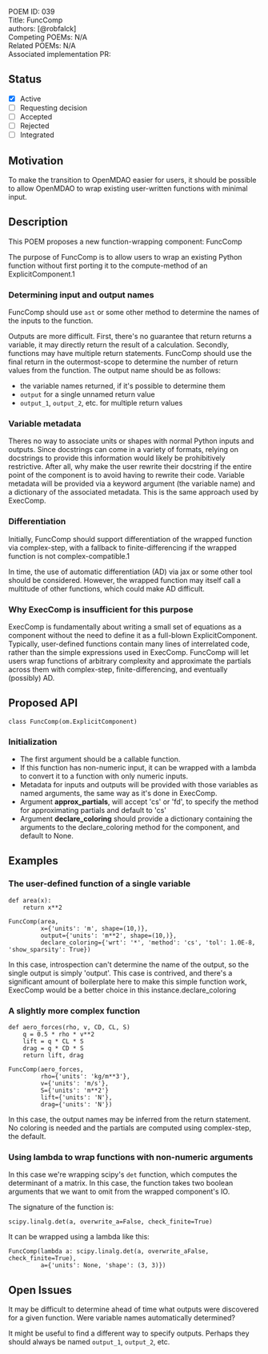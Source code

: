 POEM ID: 039  
Title: FuncComp  
authors: [@robfalck]  
Competing POEMs: N/A  
Related POEMs: N/A  
Associated implementation PR:

##  Status

- [x] Active
- [ ] Requesting decision
- [ ] Accepted
- [ ] Rejected
- [ ] Integrated

## Motivation

To make the transition to OpenMDAO easier for users, it should be possible to allow OpenMDAO to wrap existing user-written functions with minimal input.

## Description

This POEM proposes a new function-wrapping component: FuncComp

The purpose of FuncComp is to allow users to wrap an existing Python function without first porting it to the compute-method of an ExplicitComponent.1

### Determining input and output names

FuncComp should use `ast` or some other method to determine the names of the inputs to the function.

Outputs are more difficult.
First, there's no guarantee that return returns a variable, it may directly return the result of a calculation.
Secondly, functions may have multiple return statements.
FuncComp should use the final return in the outermost-scope to determine the number of return values from the function.
The output name should be as follows:

* the variable names returned, if it's possible to determine them
* `output` for a single unnamed return value
* `output_1`, `output_2`, etc. for multiple return values

### Variable metadata

Theres no way to associate units or shapes with normal Python inputs and outputs.
Since docstrings can come in a variety of formats, relying on docstrings to provide this information would likely be prohibitively restrictive.
After all, why make the user rewrite their docstring if the entire point of the component is to avoid having to rewrite their code.
Variable metadata will be provided via a keyword argument (the variable name) and a dictionary of the associated metadata.
This is the same approach used by ExecComp.

### Differentiation

Initially, FuncComp should support differentiation of the wrapped function via complex-step, with a fallback to finite-differencing if the wrapped function is not complex-compatible.1

In time, the use of automatic differentiation (AD) via jax or some other tool should be considered.  However, the wrapped function may itself call a multitude of other functions, which could make AD difficult.

### Why ExecComp is insufficient for this purpose

ExecComp is fundamentally about writing a small set of equations as a component without the need to define it as a full-blown ExplicitComponent.
Typically, user-defined functions contain many lines of interrelated code, rather than the simple expressions used in ExecComp.
FuncComp will let users wrap functions of arbitrary complexity and approximate the partials across them with complex-step, finite-differencing, and eventually (possibly) AD.

## Proposed API

`class FuncComp(om.ExplicitComponent)`

### Initialization

* The first argument should be a callable function.
* If this function has non-numeric input, it can be wrapped with a lambda to convert it to a function with only numeric inputs.
* Metadata for inputs and outputs will be provided with those variables as named arguments, the same way as it's done in ExecComp.
* Argument **approx_partials**, will accept 'cs' or 'fd', to specify the method for approximating partials and default to 'cs'
* Argument **declare_coloring** should provide a dictionary containing the arguments to the declare_coloring method for the component, and default to None.

## Examples

### The user-defined function of a single variable

```
def area(x):
    return x**2

FuncComp(area,
         x={'units': 'm', shape=(10,)},
         output={'units': 'm**2', shape=(10,)},
         declare_coloring={'wrt': '*', 'method': 'cs', 'tol': 1.0E-8, 'show_sparsity': True})
```

In this case, introspection can't determine the name of the output, so the single output is simply 'output'.
This case is contrived, and there's a significant amount of boilerplate here to make this simple function work, ExecComp would be a better choice in this instance.declare_coloring

### A slightly more complex function

```
def aero_forces(rho, v, CD, CL, S)
    q = 0.5 * rho * v**2
    lift = q * CL * S
    drag = q * CD * S
    return lift, drag

FuncComp(aero_forces,
         rho={'units': 'kg/m**3'},
         v={'units': 'm/s'},
         S={'units': 'm**2'}
         lift={'units': 'N'},
         drag={'units': 'N'})
```

In this case, the output names may be inferred from the return statement.
No coloring is needed and the partials are computed using complex-step, the default.

### Using lambda to wrap functions with non-numeric arguments

In this case we're wrapping scipy's `det` function, which computes the determinant of a matrix.
In this case, the function takes two boolean arguments that we want to omit from the wrapped component's IO.

The signature of the function is:

```
scipy.linalg.det(a, overwrite_a=False, check_finite=True)
```

It can be wrapped using a lambda like this:

```
FuncComp(lambda a: scipy.linalg.det(a, overwrite_aFalse, check_finite=True),
         a={'units': None, 'shape': (3, 3)})
```

## Open Issues

It may be difficult to determine ahead of time what outputs were discovered for a given function.
Were variable names automatically determined?

It might be useful to find a different way to specify outputs.  Perhaps they should always be named `output_1`, `output_2`, etc.
